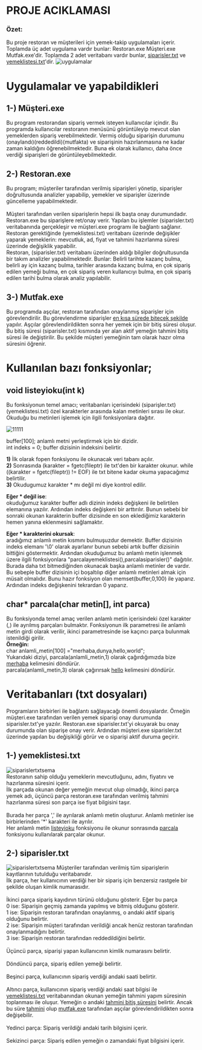 # PROJE ACIKLAMASI
### Özet:
Bu proje restoran ve müşterileri için yemek-takip uygulamaları içerir. Toplamda üç adet uygulama vardır bunlar: Restoran.exe Müşteri.exe Mutfak.exe'dir.
Toplamda 2 adet veritabanı vardır bunlar, [siparisler.txt](https://github.com/2memory333/programming2proje#2--siparislertxt) ve [yemeklistesi.txt](https://github.com/2memory333/programming2proje#1--yemeklistesitxt)'dir.
![uygulamalar](https://github.com/2memory333/programming2proje/assets/63019122/cde705af-3bac-4f87-b97d-67d93e558580)

# Uygulamalar ve yapabildikleri

## 1-) Müşteri.exe
Bu program restorandan sipariş vermek isteyen kullanıcılar içindir. Bu programda kullanıcılar restoranın menüsünü
görüntüleyip mevcut olan yemeklerden sipariş verebilmektedir. Vermiş olduğu siparişin durumunu (onaylandı)(reddedildi)(mutfakta) ve 
siparişinin hazırlanmasına ne kadar zaman kaldığını öğrenebilmektedir. Buna ek olarak kullanıcı, daha önce verdiği siparişleri de görüntüleyebilmektedir.

## 2-) Restoran.exe
Bu program; müşteriler tarafından verilmiş siparişleri yönetip, siparişler doğrultusunda analizler yapabilip, yemekler ve siparişler üzerinde güncelleme yapabilmektedir.<br><br>
Müşteri tarafından verilen siparişlerin hepsi ilk başta onay durumundadır. Restoran.exe bu siparişlere ret/onay verir. Yapılan bu işlemler (siparisler.txt) veritabanında gerçekleşir ve
müşteri.exe programı ile bağlantı sağlanır.<br>
Restoran gerektiğinde (yemeklistesi.txt) veritabanı üzerinde değişikler yaparak yemeklerin: mevcutluk, ad, fiyat ve tahmini hazırlanma süresi üzerinde değişiklik yapabilir.<br>
Restoran, (siparisler.txt) veritabanı üzerinden aldığı bilgiler doğrultusunda bir takım analizler yapabilmektedir. Bunlar: Belirli tarihte kazanç bulma, belirli ay için kazanç bulma, tarihler arasında kazanç
bulma, en çok sipariş edilen yemeği bulma, en çok sipariş veren kullanıcıyı bulma, en çok sipariş edilen tarihi bulma olarak analiz yapılabilir.

## 3-) Mutfak.exe
Bu programda aşçılar, restoran tarafından onaylanmış siparişler için görevlendirilir. Bu görevlendirme siparişler <ins>en kısa sürede bitecek şekilde</ins> yapılır. Aşçılar görevlendirildikten sonra 
her yemek için bir bitiş süresi oluşur. Bu bitiş süresi (siparisler.txt) kısmında yer alan aktif yemeğin tahmini bitiş süresi ile değiştirilir. Bu şekilde müşteri yemeğinin tam olarak hazır olma süresini öğrenir.

# Kullanılan bazı fonksiyonlar;
## void listeyioku(int k)
Bu fonksiyonun temel amacı; veritabanları içerisindeki (siparişler.txt)(yemeklistesi.txt) özel karakterler arasında kalan metinleri sırası ile okur. Okuduğu bu
metinleri işlemek için ilgili fonksiyonlara dağıtır.

![11111](https://github.com/2memory333/programming2proje/assets/63019122/fc70f76e-b434-43fa-8194-7e13f2b76075)

buffer[100]; anlamlı metni yerleştirmek için bir dizidir.<br>
int indeks = 0; buffer dizisinin indeksini belirtir.

**1)** İlk olarak fopen fonksiyonu ile okunacak veri tabanı açılır. <br>
**2)** Sonrasında (karakter = fgetc(fileptr) ile txt'den bir karakter okunur.  while ((karakter = fgetc(fileptr)) != EOF) ile txt bitene kadar okuma yapacağımız belirtilir. <br>
**3)** Okudugumuz karakter * mı değil mi diye kontrol edilir.

**Eğer * değil ise**:<br>
okuduğumuz karakter buffer adlı dizinin indeks değişkeni ile belirtilen elemanına yazılır. Ardından indeks değişkeni
bir arttırılır. Bunun sebebi bir sonraki okunan karakterin buffer dizisinde en son eklediğimiz karakterin hemen yanına eklenmesini sağlamaktır.

**Eğer * karakterini okursak**:<br>
aradığımız anlamlı metin kısmını bulmuşuzdur demektir. Buffer dizisinin indeks elemanı '\0' olarak ayarlanır bunun sebebi artık buffer dizisinin bittiğini göstermektir.
Ardından okuduğumuz bu anlamlı metin işlenmek üzere ilgili fonksiyonlara "parcalayemeklistesi(),parcalasiparisler()" dağıtılır. Burada daha txt bitmediğinden okunacak başka anlamlı metinler de vardır. 
Bu sebeple buffer dizisinin içi boşaltılıp diğer anlamlı metinleri almak için müsait olmalıdır. Bunu hazır fonksiyon olan memset(buffer,0,100) ile yaparız. Ardından indeks değişkenini tekrardan 0 yaparız. 

## char* parcala(char metin[], int parca)
Bu fonksiyonda temel amaç verilen anlamlı metin içerisindeki özel karakter (,) ile ayrılmış parçaları bulmaktır. Fonksiyonun ilk parametresi ile anlamlı metin girdi olarak verilir, ikinci parametresinde ise kaçıncı parça bulunmak istenildiği girilir.<br> **Örneğin:** <br> char anlamli_metin[100] ="merhaba,dunya,hello,world"; <br> 
Yukarıdaki diziyi, parcala(anlamli_metin,1) olarak çağırdığımızda bize <ins>merhaba</ins> kelimesini döndürür. <br> parcala(anlamli_metin,3) olarak çağırırsak <ins>hello</ins> kelimesini döndürür. 

# Veritabanları (txt dosyaları)
Programların birbirleri ile bağlantı sağlayacağı önemli dosyalardır. Örneğin müşteri.exe tarafından verilen yemek siparişi onay durumunda siparisler.txt'ye yazılır.
Restoran.exe siparisler.txt'yi okuyarak bu onay durumunda olan siparişe onay verir. Ardından müşteri.exe siparisler.txt üzerinde yapılan bu değişikliği görür ve o siparişi
aktif duruma geçirir.

## 1-) yemeklistesi.txt
![siparislertxtsema](https://github.com/2memory333/programming2proje/assets/63019122/cffe1f5c-d74a-40a0-8ebb-59db4847b2c7)<br>
Restoranın sahip olduğu yemeklerin mevcutluğunu, adını, fiyatını ve hazırlanma süresini içerir.<br>
İlk parçada okunan değer yemeğin mevcut olup olmadığı, ikinci parça yemek adı, üçüncü parça restoran.exe tarafından verilmiş tahmini hazırlanma süresi son parça ise fiyat bilgisini taşır.<br>
<br>Burada her parça ',' ile ayrılarak anlamlı metin oluşturur. Anlamlı metinler ise birbirlerinden '*' karakteri ile ayrılır. <br>
Her anlamlı metin [listeyioku](https://github.com/2memory333/programming2proje#void-listeyiokuint-k) fonksiyonu ile okunur sonrasında [parcala](https://github.com/2memory333/programming2proje#char-parcalachar-metin-int-parca) fonksiyonu kullanılarak parçalar okunur.
## 2-) siparisler.txt
![siparislertxtsema](https://github.com/2memory333/programming2proje/assets/63019122/c9c4d22d-cf99-427a-9d16-928764c2d29e) Müşteriler tarafından verilmiş tüm siparişlerin kayıtlarının tutulduğu veritabanıdır. <br>
İlk parça, her kullanıcının verdiği her bir sipariş için benzersiz rastgele bir şekilde oluşan kimlik numarasıdır. <br><br>
İkinci parça sipariş kayıdının türünü olduğunu gösterir. Eğer bu parça <br>
0 ise: Siparişin geçmiş zamanda yapılmış ve bitmiş olduğunu gösterir. <br>
1 ise: Siparişin restoran tarafından onaylanmış, o andaki aktif sipariş olduğunu belirtir. <br>
2 ise: Siparişin müşteri tarafından verildiği ancak henüz restoran tarafından onaylanmadığını belirtir. <br>
3 ise: Siparişin restoran tarafından reddedildiğini belirtir. <br><br>
Üçüncü parça, siparişi yapan kullanıcının kimlik numarasını belirtir.<br><br>
Döndüncü parça, sipariş edilen yemeği belirtir.<br><br>
Beşinci parça, kullanıcının sipariş verdiği andaki saati belirtir.<br><br>
Altıncı parça, kullanıcının sipariş verdiği andaki saat bilgisi ile [yemeklistesi.txt](https://github.com/2memory333/programming2proje#1--yemeklistesitxt) veritabanından okunan yemeğin tahmini yapım süresinin toplanması ile oluşur. Yemeğin o andaki <ins>tahmini bitiş süresini</ins> belirtir.
Ancak bu süre <ins>tahmini</ins> olup [mutfak.exe](https://github.com/2memory333/programming2proje#3--mutfakexe) tarafından aşçılar görevlendirildikten sonra değişebilir.<br><br>
Yedinci parça: Sipariş verildiği andaki tarih bilgisini içerir.<br><br>
Sekizinci parça: Sipariş edilen yemeğin o zamandaki fiyat bilgisini içerir.
























